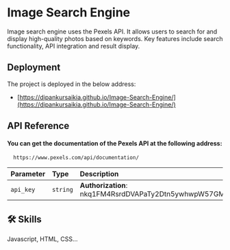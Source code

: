 
# Image Search Engine

Image search engine uses the Pexels API. It allows users to search for and display high-quality photos based on keywords. Key features include search functionality, API integration and result display.


## Deployment
The project is deployed in the below address:
 - [https://dipankursaikia.github.io/Image-Search-Engine/](https://dipankursaikia.github.io/Image-Search-Engine/)
 


## API Reference

#### You can get the documentation of the Pexels API at the following address:

```http
  https://www.pexels.com/api/documentation/
```

| Parameter | Type     | Description                |
| :-------- | :------- | :------------------------- |
| `api_key` | `string` | **Authorization**: nkq1FM4RsrdDVAPaTy2Dtn5ywhwpW57GMvWAnrq7psEJFjfAKueot2dF |


## 🛠 Skills
Javascript, HTML, CSS...

